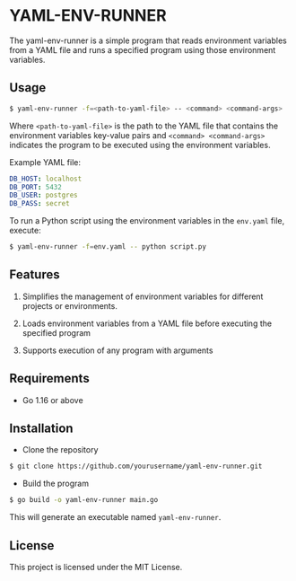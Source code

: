 # YAML-ENV-RUNNER

The yaml-env-runner is a simple program that reads environment variables from a YAML file and runs a specified program
using those environment variables.

## Usage

```bash
$ yaml-env-runner -f=<path-to-yaml-file> -- <command> <command-args>
```

Where `<path-to-yaml-file>` is the path to the YAML file that contains the environment variables key-value pairs
and `<command> <command-args>` indicates the program to be executed using the environment variables.

Example YAML file:

```yaml
DB_HOST: localhost
DB_PORT: 5432
DB_USER: postgres
DB_PASS: secret
```

To run a Python script using the environment variables in the `env.yaml` file, execute:

```bash
$ yaml-env-runner -f=env.yaml -- python script.py
```

## Features

1. Simplifies the management of environment variables for different projects or environments.

2. Loads environment variables from a YAML file before executing the specified program

3. Supports execution of any program with arguments

## Requirements

- Go 1.16 or above

## Installation

- Clone the repository

```bash
$ git clone https://github.com/yourusername/yaml-env-runner.git
```

- Build the program

```bash
$ go build -o yaml-env-runner main.go
```

This will generate an executable named `yaml-env-runner`.

## License

This project is licensed under the MIT License.